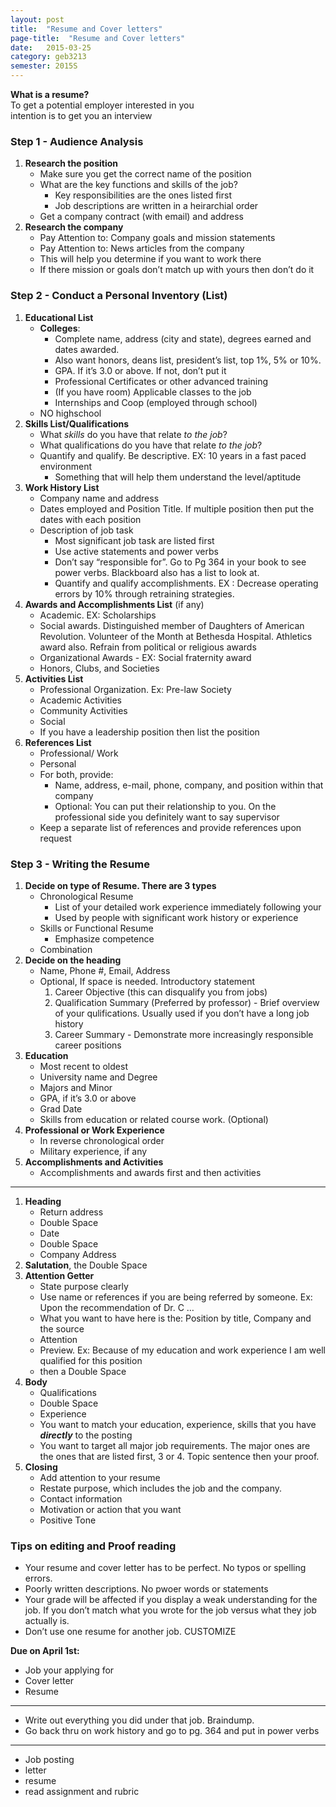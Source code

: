```yaml
---
layout: post
title:  "Resume and Cover letters"
page-title:  "Resume and Cover letters"
date:   2015-03-25
category: geb3213
semester: 2015S
---
```


<link rel="stylesheet" href="http://markdown.pioul.fr/css/all-9c044ed3.css" />


<p><strong>What is a resume?</strong> <br>
To get a potential employer interested in you <br>
intention is to get you an interview</p>

<h3 id="step-1-audience-analysis">Step 1 - Audience Analysis</h3>
<ol>
<li><strong>Research the position</strong> <br>
<ul><li>Make sure you get the correct name of the position</li>
<li>What are the key functions and skills of the job? <br>
<ul><li>Key responsibilities are the ones listed first</li>
<li>Job descriptions are written in a heirarchial order</li></ul></li>
<li>Get a company contract (with email) and address</li></ul></li>
<li><strong>Research the company</strong>  <br>
<ul><li>Pay Attention to: Company goals and mission statements</li>
<li>Pay Attention to: News articles from the company</li>
<li>This will help you determine if you want to work there</li>
<li>If there mission or goals don’t match up with yours then don’t do it</li></ul></li>
</ol>

<h3 id="step-2-conduct-a-personal-inventory-list">Step 2 - Conduct a Personal Inventory (List)</h3>
<ol>
<li><strong>Educational List</strong> <br>
<ul><li><strong>Colleges</strong>:  <br>
<ul><li>Complete name, address (city and state), degrees earned and dates awarded. </li>
<li>Also want honors, deans list, president’s list, top 1%, 5% or 10%.</li>
<li>GPA. If it’s 3.0 or above. If not, don’t put it</li>
<li>Professional Certificates or other advanced training</li>
<li>(If you have room) Applicable classes to the job</li>
<li>Internships and Coop (employed through school)</li></ul></li>
<li>NO highschool</li></ul></li>
<li><strong>Skills List/Qualifications</strong> <br>
<ul><li>What <em>skills</em> do you have that relate <em>to the job</em>?</li>
<li>What qualifications do you have that relate <em>to the job</em>?</li>
<li>Quantify and qualify. Be descriptive. EX: 10 years in a fast paced environment <br>
<ul><li>Something that will help them understand the level/aptitude </li></ul></li></ul></li>
<li><strong>Work History List</strong> <br>
<ul><li>Company name and address</li>
<li>Dates employed and Position Title. If multiple position then put the dates with each position</li>
<li>Description of job task <br>
<ul><li>Most significant job task are listed first</li>
<li>Use active statements and power verbs</li>
<li>Don’t say “responsible for”. Go to Pg 364 in your book to see power verbs. Blackboard also has a list to look at.</li>
<li>Quantify and qualify accomplishments. EX : Decrease operating errors by 10% through retraining strategies.</li></ul></li></ul></li>
<li><strong>Awards and Accomplishments List</strong> (if any) <br>
<ul><li>Academic. EX: Scholarships</li>
<li>Social awards. Distinguished member of Daughters of American Revolution. Volunteer of the Month at Bethesda Hospital. Athletics award also. Refrain from political or religious awards</li>
<li>Organizational Awards - EX: Social fraternity award</li>
<li>Honors, Clubs, and Societies</li></ul></li>
<li><strong>Activities List</strong> <br>
<ul><li>Professional Organization. Ex: Pre-law Society </li>
<li>Academic Activities</li>
<li>Community Activities</li>
<li>Social</li>
<li>If you have a leadership position then list the position </li></ul></li>
<li><strong>References List</strong> <br>
<ul><li>Professional/ Work</li>
<li>Personal</li>
<li>For both, provide: <br>
<ul><li>Name, address, e-mail, phone, company, and position within that company</li>
<li>Optional: You can put their relationship to you. On the professional side you definitely want to say supervisor</li></ul></li>
<li>Keep a separate list of references and provide references upon request</li></ul></li>
</ol>

<h3 id="step-3-writing-the-resume">Step 3 - Writing the Resume</h3>

<ol>
<li><strong>Decide on type of Resume. There are 3 types</strong> <br>
<ul><li>Chronological Resume <br>
<ul><li>List of your detailed work experience immediately following your </li>
<li>Used by people with significant work history or experience</li></ul></li>
<li>Skills or Functional Resume <br>
<ul><li>Emphasize competence </li></ul></li>
<li>Combination</li></ul></li>
<li><strong>Decide on the heading</strong> <br>
<ul><li>Name, Phone #, Email, Address</li>
<li>Optional, If space is needed. Introductory statement <br>
<ol><li>Career Objective (this can disqualify you from jobs)</li>
<li>Qualification Summary (Preferred by professor) - Brief overview of your qulifications. Usually used if you don’t have a long job history</li>
<li>Career Summary - Demonstrate more increasingly responsible career positions </li></ol></li></ul></li>
<li><strong>Education</strong>  <br>
<ul><li>Most recent to oldest</li>
<li>University name and Degree</li>
<li>Majors and Minor</li>
<li>GPA, if it’s 3.0 or above</li>
<li>Grad Date </li>
<li>Skills from education or related course work. (Optional)</li></ul></li>
<li><strong>Professional or Work Experience</strong>  <br>
<ul><li>In reverse chronological order</li>
<li>Military experience, if any</li></ul></li>
<li><strong>Accomplishments and Activities</strong> <br>
<ul><li>Accomplishments and awards first and then activities</li></ul></li>
</ol>

<hr>

<ol>
<li><strong>Heading</strong> <br>
<ul><li>Return address</li>
<li>Double Space</li>
<li>Date</li>
<li>Double Space</li>
<li>Company Address</li></ul></li>
<li><strong>Salutation</strong>, the Double Space</li>
<li><strong>Attention Getter</strong> <br>
<ul><li>State purpose clearly</li>
<li>Use name or references if you are being referred by someone. Ex: Upon the recommendation of Dr. C … </li>
<li>What you want to have here is  the: Position by title, Company and the source</li>
<li>Attention</li>
<li>Preview. Ex: Because of my education and work experience  I am well qualified for this position</li>
<li>then a Double Space</li></ul></li>
<li><strong>Body</strong> <br>
<ul><li>Qualifications</li>
<li>Double Space</li>
<li>Experience  </li>
<li>You want to match your education, experience, skills that you have <strong><em>directly</em></strong> to the posting </li>
<li>You want to target all major job requirements. The major ones are the ones that are listed first, 3 or 4. Topic sentence then your proof.</li></ul></li>
<li><strong>Closing</strong>  <br>
<ul><li>Add attention to your resume</li>
<li>Restate purpose, which includes the job and the company.</li>
<li>Contact information</li>
<li>Motivation or action that you want</li>
<li>Positive Tone</li></ul></li>
</ol>

<h3 id="tips-on-editing-and-proof-reading">Tips on editing and Proof reading</h3>

<ul>
<li>Your resume and cover letter has to be perfect. No typos or spelling errors.</li>
<li>Poorly written descriptions. No pwoer words or statements</li>
<li>Your grade will be affected if you display a weak understanding for the job. If you don’t match what you wrote for the job versus what they job actually is.</li>
<li>Don’t use one resume for another job. CUSTOMIZE</li>
</ul>

**Due on April 1st:**

*   Job your applying for
*   Cover letter
*   Resume
* * *
- Write out everything you did under that job. Braindump.
- Go back thru on work history and go to pg. 364 and put in power verbs

* * *

*   Job posting
*   letter
*   resume
*   read assignment and rubric
